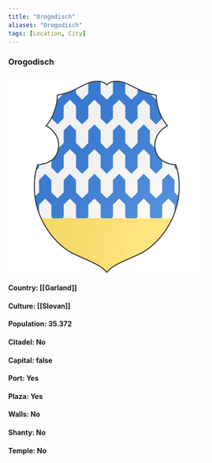 ```yaml
---
title: "Orogodisch"
aliases: "Orogodisch"
tags: [Location, City]
---
```

### Orogodisch
![](attachment/6c48e09f4ebc3b7b598d13c64de9deb7.svg)

#### Country: [[Garland]]

#### Culture: [[Slovan]]

#### Population: 35.372

#### Citadel: No

#### Capital: false

#### Port: Yes

#### Plaza: Yes

#### Walls: No

#### Shanty: No

#### Temple: No

